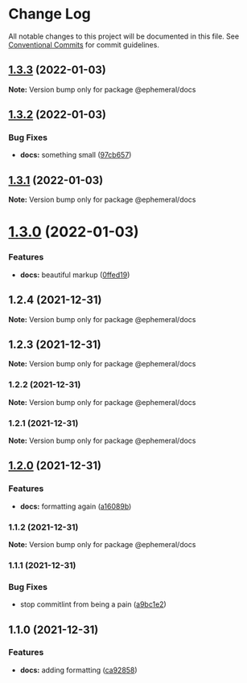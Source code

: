 # Change Log

All notable changes to this project will be documented in this file.
See [Conventional Commits](https://conventionalcommits.org) for commit guidelines.

## [1.3.3](https://github.com/jpwesselink/cdk-monorepo/compare/@ephemeral/docs@1.3.2...@ephemeral/docs@1.3.3) (2022-01-03)

**Note:** Version bump only for package @ephemeral/docs





## [1.3.2](https://github.com/jpwesselink/cdk-monorepo/compare/@ephemeral/docs@1.3.1...@ephemeral/docs@1.3.2) (2022-01-03)


### Bug Fixes

* **docs:** something small ([97cb657](https://github.com/jpwesselink/cdk-monorepo/commit/97cb65794bee845b3b01db8994caecbe8e64237f))





## [1.3.1](https://github.com/jpwesselink/cdk-monorepo/compare/@ephemeral/docs@1.3.0...@ephemeral/docs@1.3.1) (2022-01-03)

**Note:** Version bump only for package @ephemeral/docs





# [1.3.0](https://github.com/jpwesselink/cdk-monorepo/compare/@ephemeral/docs@1.2.4...@ephemeral/docs@1.3.0) (2022-01-03)


### Features

* **docs:** beautiful markup ([0ffed19](https://github.com/jpwesselink/cdk-monorepo/commit/0ffed19834a7f7957fde8ff8e3cb8501fa1433c7))





## 1.2.4 (2021-12-31)

**Note:** Version bump only for package @ephemeral/docs





## 1.2.3 (2021-12-31)

**Note:** Version bump only for package @ephemeral/docs





### 1.2.2 (2021-12-31)

**Note:** Version bump only for package @ephemeral/docs





### 1.2.1 (2021-12-31)

**Note:** Version bump only for package @ephemeral/docs





## [1.2.0](https://github.com/jpwesselink/cdk-monorepo/compare/@ephemeral/docs@1.1.2...@ephemeral/docs@1.2.0) (2021-12-31)


### Features

* **docs:** formatting again ([a16089b](https://github.com/jpwesselink/cdk-monorepo/commit/a16089bc48c499c75e7ba0a58644cba674dcfcfd))



### 1.1.2 (2021-12-31)

**Note:** Version bump only for package @ephemeral/docs





### 1.1.1 (2021-12-31)


### Bug Fixes

* stop commitlint from being a pain ([a9bc1e2](https://github.com/jpwesselink/cdk-monorepo/commit/a9bc1e2e979e0dfebff644545ef9b5d61d1aa48a))



## 1.1.0 (2021-12-31)


### Features

* **docs:** adding formatting ([ca92858](https://github.com/jpwesselink/cdk-monorepo/commit/ca92858b503886e49ee461aef588ffa400b5f308))
